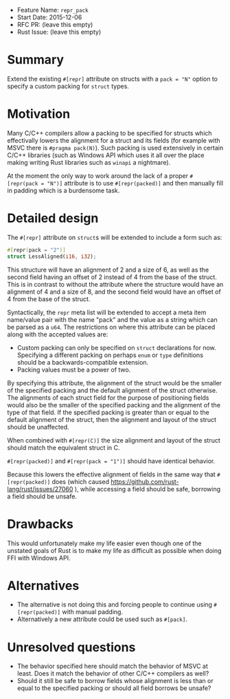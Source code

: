- Feature Name: `repr_pack`
- Start Date: 2015-12-06
- RFC PR: (leave this empty)
- Rust Issue: (leave this empty)

# Summary
[summary]: #summary

Extend the existing `#[repr]` attribute on structs with a `pack = "N"` option to
specify a custom packing for `struct` types.

# Motivation
[motivation]: #motivation

Many C/C++ compilers allow a packing to be specified for structs which
effectivally lowers the alignment for a struct and its fields (for example with
MSVC there is `#pragma pack(N)`). Such packing is used extensively in certain
C/C++ libraries (such as Windows API which uses it all over the place making
writing Rust libraries such as `winapi` a nightmare).

At the moment the only way to work around the lack of a proper
`#[repr(pack = "N")]` attribute is to use `#[repr(packed)]` and then manually
fill in padding which is a burdensome task.

# Detailed design
[design]: #detailed-design

The `#[repr]` attribute on `struct`s will be extended to include a form such as:

```rust
#[repr(pack = "2")]
struct LessAligned(i16, i32);
```

This structure will have an alignment of 2 and a size of 6, as well as the
second field having an offset of 2 instead of 4 from the base of the struct.
This is in contrast to without the attribute where the structure would have an
alignment of 4 and a size of 8, and the second field would have an offset of 4
from the base of the struct.

Syntactically, the `repr` meta list will be extended to accept a meta item
name/value pair with the name "pack" and the value as a string which can be
parsed as a `u64`. The restrictions on where this attribute can be placed along
with the accepted values are:

* Custom packing can only be specified on `struct` declarations for now.
  Specifying a different packing on perhaps `enum` or `type` definitions should
  be a backwards-compatible extension.
* Packing values must be a power of two.

By specifying this attribute, the alignment of the struct would be the smaller
of the specified packing and the default alignment of the struct otherwise. The
alignments of each struct field for the purpose of positioning fields would also
be the smaller of the specified packing and the alignment of the type of that
field. If the specified packing is greater than or equal to the default
alignment of the struct, then the alignment and layout of the struct should be
unaffected.

When combined with `#[repr(C)]` the size alignment and layout of the struct
should match the equivalent struct in C.

`#[repr(packed)]` and `#[repr(pack = "1")]` should have identical behavior.

Because this lowers the effective alignment of fields in the same way that
`#[repr(packed)]` does (which caused https://github.com/rust-lang/rust/issues/27060 ),
while accessing a field should be safe, borrowing a field should be unsafe.

# Drawbacks
[drawbacks]: #drawbacks

This would unfortunately make my life easier even though one of the unstated
goals of Rust is to make my life as difficult as possible when doing FFI with
Windows API.

# Alternatives
[alternatives]: #alternatives

* The alternative is not doing this and forcing people to continue using
  `#[repr(packed)]` with manual padding.
* Alternatively a new attribute could be used such as `#[pack]`.

# Unresolved questions
[unresolved]: #unresolved-questions

* The behavior specified here should match the behavior of MSVC at least. Does
  it match the behavior of other C/C++ compilers as well?
* Should it still be safe to borrow fields whose alignment is less than or equal
  to the specified packing or should all field borrows be unsafe?
